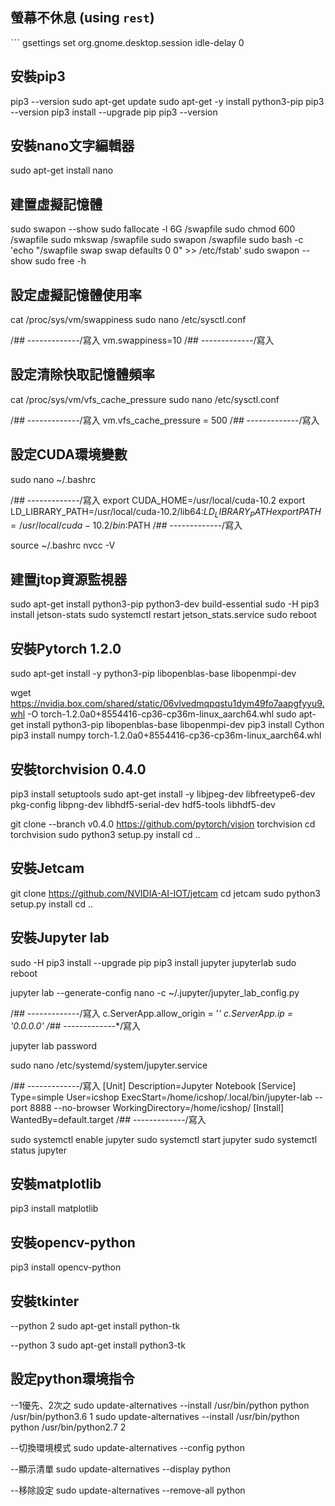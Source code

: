 ## 螢幕不休息 (using `rest`)
ˋˋˋ
gsettings set org.gnome.desktop.session idle-delay 0

## 安裝pip3
pip3 --version
sudo apt-get update
sudo apt-get -y install python3-pip
pip3 --version
pip3 install --upgrade pip
pip3 --version

## 安裝nano文字編輯器
sudo apt-get install nano

## 建置虛擬記憶體
sudo swapon --show
sudo fallocate -l 6G /swapfile
sudo chmod 600 /swapfile
sudo mkswap /swapfile
sudo swapon /swapfile
sudo bash -c 'echo "/swapfile swap swap defaults 0 0" >> /etc/fstab'
sudo swapon --show
sudo free -h

## 設定虛擬記憶體使用率
cat /proc/sys/vm/swappiness
sudo nano /etc/sysctl.conf

/*## -------------*/寫入
vm.swappiness=10
/*## -------------*/寫入

## 設定清除快取記憶體頻率
cat /proc/sys/vm/vfs_cache_pressure
sudo nano /etc/sysctl.conf

/*## -------------*/寫入
vm.vfs_cache_pressure = 500
/*## -------------*/寫入

## 設定CUDA環境變數
sudo nano ~/.bashrc

/*## -------------*/寫入
export CUDA_HOME=/usr/local/cuda-10.2
export LD_LIBRARY_PATH=/usr/local/cuda-10.2/lib64:$LD_LIBRARY_PATH
export PATH=/usr/local/cuda-10.2/bin:$PATH
/*## -------------*/寫入

source ~/.bashrc
nvcc -V
## 建置jtop資源監視器
sudo apt-get install python3-pip python3-dev build-essential
sudo -H pip3 install jetson-stats
sudo systemctl restart jetson_stats.service
sudo reboot

## 安裝Pytorch 1.2.0
sudo apt-get install -y python3-pip libopenblas-base libopenmpi-dev

wget https://nvidia.box.com/shared/static/06vlvedmqpqstu1dym49fo7aapgfyyu9.whl -O torch-1.2.0a0+8554416-cp36-cp36m-linux_aarch64.whl
sudo apt-get install python3-pip libopenblas-base libopenmpi-dev
pip3 install Cython
pip3 install numpy torch-1.2.0a0+8554416-cp36-cp36m-linux_aarch64.whl

## 安裝torchvision 0.4.0
pip3 install setuptools
sudo apt-get install -y libjpeg-dev libfreetype6-dev pkg-config libpng-dev libhdf5-serial-dev hdf5-tools libhdf5-dev

git clone --branch v0.4.0 https://github.com/pytorch/vision torchvision
cd torchvision
sudo python3 setup.py install
cd ..

## 安裝Jetcam
git clone https://github.com/NVIDIA-AI-IOT/jetcam
cd jetcam
sudo python3 setup.py install
cd ..

## 安裝Jupyter lab
sudo -H pip3 install --upgrade pip
pip3 install jupyter jupyterlab
sudo reboot

jupyter lab --generate-config
nano -c ~/.jupyter/jupyter_lab_config.py

/*## -------------*/寫入
c.ServerApp.allow_origin = '*'
c.ServerApp.ip = '0.0.0.0'
/*## -------------*/寫入

jupyter lab password

sudo nano /etc/systemd/system/jupyter.service

/*## -------------*/寫入
[Unit]
Description=Jupyter Notebook
[Service]
Type=simple
User=icshop
ExecStart=/home/icshop/.local/bin/jupyter-lab --port 8888 --no-browser
WorkingDirectory=/home/icshop/
[Install]
WantedBy=default.target
/*## -------------*/寫入

sudo systemctl enable jupyter
sudo systemctl start jupyter
sudo systemctl status jupyter

## 安裝matplotlib
pip3 install matplotlib

## 安裝opencv-python
pip3 install opencv-python

## 安裝tkinter
--python 2
sudo apt-get install python-tk

--python 3
sudo apt-get install python3-tk

## 設定python環境指令
--1優先、2次之
sudo update-alternatives --install /usr/bin/python python /usr/bin/python3.6 1
sudo update-alternatives --install /usr/bin/python python /usr/bin/python2.7 2

--切換環境模式
sudo update-alternatives --config python

--顯示清單
sudo update-alternatives --display python

--移除設定
sudo update-alternatives --remove-all python

